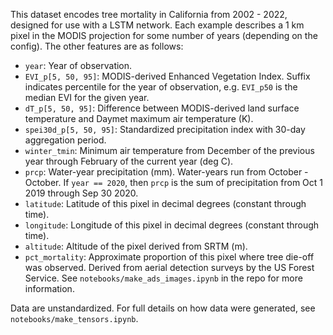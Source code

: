 This dataset encodes tree mortality in California from 2002 - 2022, designed for use with a LSTM network. Each example describes a 1 km pixel in the MODIS projection for some number of years (depending on the config). The other features are as follows:

 - `year`: Year of observation.    
 - `EVI_p[5, 50, 95]`: MODIS-derived Enhanced Vegetation Index. Suffix indicates percentile for the year of observation, e.g. `EVI_p50` is the median EVI for the given year.
 - `dT_p[5, 50, 95]`: Difference between MODIS-derived land surface temperature and Daymet maximum air temperature (K).
 - `spei30d_p[5, 50, 95]`: Standardized precipitation index with 30-day aggregation period.
 - `winter_tmin`: Minimum air temperature from December of the previous year through February of the current year (deg C).
 - `prcp`: Water-year precipitation (mm). Water-years run from October - October. If `year == 2020`, then `prcp` is the sum of precipitation from Oct 1 2019 through Sep 30 2020.
 - `latitude`: Latitude of this pixel in decimal degrees (constant through time).
 - `longitude`: Longitude of this pixel in decimal degrees (constant through time).
 - `altitude`: Altitude of the pixel derived from SRTM (m).
 - `pct_mortality`: Approximate proportion of this pixel where tree die-off was observed. Derived from aerial detection surveys by the US Forest Service. See `notebooks/make_ads_images.ipynb` in the repo for more information.

Data are unstandardized. For full details on how data were generated, see `notebooks/make_tensors.ipynb`.